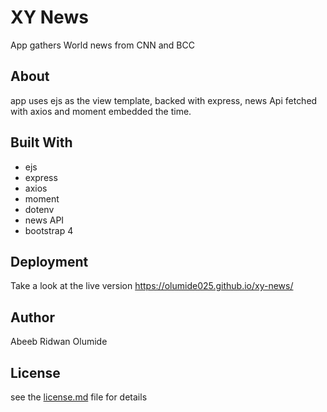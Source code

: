 # XY News
  App gathers World news from CNN and BCC

## About 
app uses ejs as the view template, backed with express, news Api fetched with axios and moment embedded the time.

## Built With
  - ejs
  - express
  - axios
  - moment
  - dotenv
  - news API
  - bootstrap 4

## Deployment
  Take a look at the live version https://olumide025.github.io/xy-news/

## Author
  Abeeb Ridwan Olumide

## License
  see the [license.md](license.md) file for details